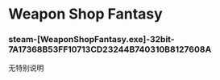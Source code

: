 # Weapon Shop Fantasy

### steam-[WeaponShopFantasy.exe]-32bit-7A17368B53FF10713CD23244B740310B8127608A
无特别说明